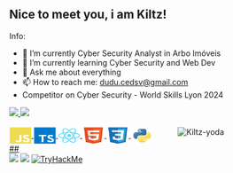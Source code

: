 ## Nice to meet you, i am Kiltz!

<!-- **KiltzX/KiltzX** is a ✨ _special_ ✨ repository because its `README.md` (this file) appears on your GitHub profile. -->

Info:

- 🔭 I’m currently Cyber Security Analyst in Arbo Imóveis
- 🌱 I’m currently learning Cyber Security and Web Dev
- 💬 Ask me about everything
- 📫 How to reach me: dudu.cedsv@gmail.com
- Competitor on Cyber Security - World Skills Lyon 2024

 <div>
  <a href="https://github.com/kiltzx">
  <img height="180em" src="https://github-readme-stats.vercel.app/api?username=KiltzX&show_icons=true&theme=dracula&include_all_commits=true&count_private=true"/>
  <img height="180em" src="https://github-readme-stats.vercel.app/api/top-langs/?username=KiltzX&layout=compact&langs_count=7&theme=dracula"/>
</div>
<div style="display: inline_block"><br>
  <img align="center" alt="Kiltz-Js" height="30" width="40" src="https://raw.githubusercontent.com/devicons/devicon/master/icons/javascript/javascript-plain.svg">
  <img align="center" alt="Kiltz-Ts" height="30" width="40" src="https://raw.githubusercontent.com/devicons/devicon/master/icons/typescript/typescript-plain.svg">
  <img align="center" alt="Kiltz-React" height="30" width="40" src="https://raw.githubusercontent.com/devicons/devicon/master/icons/react/react-original.svg">
  <img align="center" alt="Kiltz-HTML" height="30" width="40" src="https://raw.githubusercontent.com/devicons/devicon/master/icons/html5/html5-original.svg">
  <img align="center" alt="Kiltz-CSS" height="30" width="40" src="https://raw.githubusercontent.com/devicons/devicon/master/icons/css3/css3-original.svg">
  <img align="center" alt="Kiltz-Python" height="30" width="40" src="https://raw.githubusercontent.com/devicons/devicon/master/icons/python/python-original.svg">
  <img align="right" alt="Kiltz-yoda"  width="200" style="max-width: 200px" src="https://media.discordapp.net/attachments/909605227336990732/953621290835656744/roku-vi.gif?width=471&height=471">
</div>
 ##
 
<div> 
  <a href="https://instagram.com/kiltz.dev" target="_blank"><img src="https://img.shields.io/badge/-Instagram-%23E4405F?style=for-the-badge&logo=instagram&logoColor=white" target="_blank"></a>
  <a href = "mailto:dudu.cedsv@gmail.com"><img src="https://img.shields.io/badge/-Gmail-%23333?style=for-the-badge&logo=gmail&logoColor=white" target="_blank"></a>
  <a href="https://tryhackme.com/p/Kiltz">
  <img src="https://tryhackme-badges.s3.amazonaws.com/Kiltz.png" alt="TryHackMe" ></img></a>
</div>
